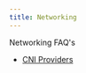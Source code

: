 ```yaml
---
title: Networking
---
```


Networking FAQ's

- [CNI Providers](container-network-interface-providers.md)

